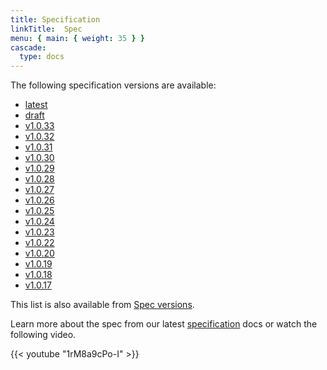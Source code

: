 ```yaml
---
title: Specification
linkTitle:  Spec
menu: { main: { weight: 35 } }
cascade:
  type: docs
---
```


The following specification versions are available:

- [latest](https://theupdateframework.github.io/specification/latest/index.html)
- [draft](https://theupdateframework.github.io/specification/draft/index.html)
- [v1.0.33](https://theupdateframework.github.io/specification/v1.0.33/index.html)
- [v1.0.32](https://theupdateframework.github.io/specification/v1.0.32/index.html)
- [v1.0.31](https://theupdateframework.github.io/specification/v1.0.31/index.html)
- [v1.0.30](https://theupdateframework.github.io/specification/v1.0.30/index.html)
- [v1.0.29](https://theupdateframework.github.io/specification/v1.0.29/index.html)
- [v1.0.28](https://theupdateframework.github.io/specification/v1.0.28/index.html)
- [v1.0.27](https://theupdateframework.github.io/specification/v1.0.27/index.html)
- [v1.0.26](https://theupdateframework.github.io/specification/v1.0.26/index.html)
- [v1.0.25](https://theupdateframework.github.io/specification/v1.0.25/index.html)
- [v1.0.24](https://theupdateframework.github.io/specification/v1.0.24/index.html)
- [v1.0.23](https://theupdateframework.github.io/specification/v1.0.23/index.html)
- [v1.0.22](https://theupdateframework.github.io/specification/v1.0.22/index.html)
- [v1.0.20](https://theupdateframework.github.io/specification/v1.0.20/index.html)
- [v1.0.19](https://theupdateframework.github.io/specification/v1.0.19/index.html)
- [v1.0.18](https://theupdateframework.github.io/specification/v1.0.18/index.html)
- [v1.0.17](https://theupdateframework.github.io/specification/v1.0.17/index.html)

This list is also available from
[Spec versions](https://theupdateframework.github.io/specification/).

Learn more about the spec from our latest
[specification](https://theupdateframework.github.io/specification/latest/) docs
or watch the following video.

{{< youtube "1rM8a9cPo-I" >}}
